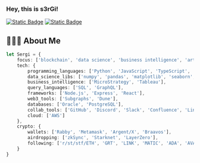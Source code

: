 ### Hey, this is s3rGi!


[![Static Badge](https://img.shields.io/badge/sergi.eth-black?logo=x)](https://twitter.com/sjuanati)
[![Static Badge](https://img.shields.io/badge/Sergi-blue?logo=linkedin)](https://www.linkedin.com/in/juanati/)


## 👨🏻‍💻 About Me
```typescript
let Sergi = {
    focus: ['blockchain', 'data science', 'business intelligence', 'artificial intelligence'],
    tech: {
        programming_languages: ['Python', 'JavaScript', 'TypeScript', 'AssemblyScript', 'Solidity', 'HTML', 'CSS'],
        data_science_libs: ['numpy', 'pandas', 'matplotlib', 'seaborn', 'scikit-learn', 'tensorflow'],
        business_intelligence: ['MicroStrategy', 'Tableau'],
        query_languages: ['SQL', 'GraphQL'],
        frameworks: ['Node.js', 'Express', 'React'],
        web3_tools: ['Subgraphs', 'Dune'],
        databases: ['Oracle', 'PostgreSQL'],
        collab_tools: ['GitHub', 'Discord', 'Slack', 'Confluence', 'Linear', 'Notion', 'Trello', 'Jira'],
        cloud: ['AWS']
    },
    crypto: {
        wallets: ['Rabby', 'Metamask', 'Argent/X', 'Braavos'],
        airdropping: ['zkSync', 'Starknet', 'LayerZero'],
        following: ['r/st/stf/ETH', 'GRT', 'LINK', 'MATIC', 'ADA', 'AVAX', 'SAND', 'MANA', 'DOGE', 'CRO', 'SOL', 'ATOM', 'BTC']
    }
}

```

<!--
**sjuanati/sjuanati** is a ✨ _special_ ✨ repository because its `README.md` (this file) appears on your GitHub profile.

Here are some ideas to get you started:

- 🔭 I’m currently working on ...
- 🌱 I’m currently learning ...
- 👯 I’m looking to collaborate on ...
- 🤔 I’m looking for help with ...
- 💬 Ask me about ...
- 📫 How to reach me: ...
- 😄 Pronouns: ...
- ⚡ Fun fact: ...
-->
